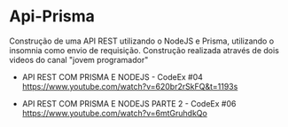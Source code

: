 # Api-Prisma
Construção de uma API REST utilizando o NodeJS e Prisma, utilizando o insomnia como envio de requisição. 
Construção realizada através de dois videos do canal "jovem programador"

- API REST COM PRISMA E NODEJS - CodeEx #04
https://www.youtube.com/watch?v=620br2rSkFQ&t=1193s

- API REST COM PRISMA E NODEJS PARTE 2 - CodeEx #06
https://www.youtube.com/watch?v=6mtGruhdkQo
